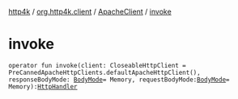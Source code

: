 [http4k](../../index.md) / [org.http4k.client](../index.md) / [ApacheClient](index.md) / [invoke](./invoke.md)

# invoke

`operator fun invoke(client: CloseableHttpClient = PreCannedApacheHttpClients.defaultApacheHttpClient(), responseBodyMode: `[`BodyMode`](../../org.http4k.core/-body-mode/index.md)` = Memory, requestBodyMode: `[`BodyMode`](../../org.http4k.core/-body-mode/index.md)` = Memory): `[`HttpHandler`](../../org.http4k.core/-http-handler.md)